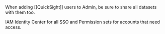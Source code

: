 When adding [[QuickSight]] users to Admin, be sure to share all datasets with them too. 

IAM Identity Center for all SSO and Permission sets for accounts that need access. 